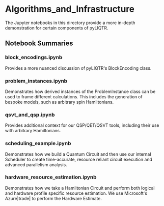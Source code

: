 # Algorithms_and_Infrastructure
The Jupyter notebooks in this directory provide a more in-depth demonstration for certain components of pyLIQTR.


## Notebook Summaries
### block_encodings.ipynb
Provides a more nuanced discussion of pyLIQTR's BlockEncoding class.

### problem_instances.ipynb
Demonstrates how derived instances of the ProblemInstance class can be used to frame different calculations.  This includes the generation of bespoke models, such as arbitrary spin Hamiltonians.

### qsvt_and_qsp.ipynb
Provides additional context for our QSP/QET/QSVT tools, including their use with arbitrary Hamiltonians.

### scheduling_example.ipynb
Demonstrates how we build a Quantum Circuit and then use our internal Scheduler to create time-accurate, resource reliant circuit execution and advanced parallelism analysis.

### hardware_resource_estimation.ipynb
Demonstrates how we take a Hamiltonian Circuit and perform both logical and hardware profile specific resource estimation. We use Microsoft's Azure|trade| to perform the Hardware Estimate.
